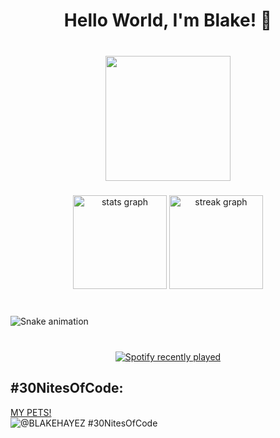 <h1 align="center">Hello World, I'm Blake! 👋</h1>

###

<br clear="both">

<div align="center">
  <img height="200" src="https://i.giphy.com/media/v1.Y2lkPTc5MGI3NjExdjlyN3Uwczl6aG41NnRod3NpYzYzNjM0OTB5bHlmcnhjbTV5eWVwdCZlcD12MV9pbnRlcm5hbF9naWZfYnlfaWQmY3Q9Zw/Dh5q0sShxgp13DwrvG/giphy.gif"  />
</div>

###

<div align="center">
  <img src="https://github-readme-stats.vercel.app/api?username=BlakeHD&hide_title=false&hide_rank=false&show_icons=true&include_all_commits=true&count_private=true&disable_animations=false&theme=dracula&locale=en&hide_border=false&order=1" height="150" alt="stats graph"  />
  <img src="https://streak-stats.demolab.com?user=BlakeHD&locale=en&mode=daily&theme=dracula&hide_border=false&border_radius=5&order=3" height="150" alt="streak graph"  />
</div>

###

<br clear="both">

<img src="https://raw.githubusercontent.com/BlakeHD/BlakeHD/output/snake.svg" alt="Snake animation" />

###

<br clear="both">

<div align="center">
  <a href="https://open.spotify.com/user/BLVKE!">
    <img src="https://spotify-recently-played-readme.vercel.app/api?user=BLVKE!&count=3&unique=false" alt="Spotify recently played"  />
  </a>
</div>

###
## #30NitesOfCode:
  [MY PETS!](https://www.codedex.io/@BLAKEHAYEZ/30-nites-of-code)  
  ![@BLAKEHAYEZ #30NitesOfCode](https://www.codedex.io/api/petStatus?user=BLAKEHAYEZ)
